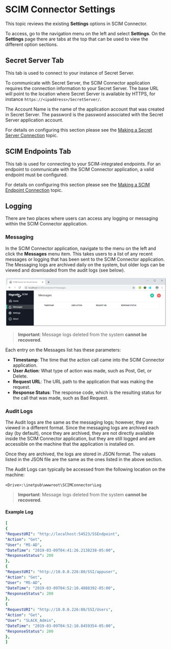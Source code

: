 [title]: # (SCIM Settings)
[tags]: # (configuration)
[priority]: # (210)
# SCIM Connector Settings

This topic reviews the existing __Settings__ options in SCIM Connector.

To access, go to the navigation menu on the left and select __Settings__. On the __Settings__ page there are tabs at the top that can be used to view the different option sections.

## Secret Server Tab

This tab is used to connect to your instance of Secret Server.

To communicate with Secret Server, the SCIM Connector application requires the connection information to your Secret Server. The base URL will point to the location where Secret Server is available by HTTPS, for instance `https://<ipaddress>/SecretServer/`.

The Account Name is the name of the application account that was created in Secret Server. The password is the password associated with the Secret Server application account.

For details on configuring this section please see the [Making a Secret Server Connection](connect-ss.md) topic.

## SCIM Endpoints Tab

This tab is used for connecting to your SCIM-integrated endpoints. For an endpoint to communicate with the SCIM Connector application, a valid endpoint must be configured.

For details on configuring this section please see the [Making a SCIM Endpoint Connection](connect-endpoint.md) topic.

## Logging

There are two places where users can access any logging or messaging within the SCIM Connector application.

### Messaging

In the SCIM Connector application, navigate to the menu on the left and click the __Messages__ menu item. This takes users to a list of any recent messages or logging that has been sent to the SCIM Connector application. The Messaging logs are archived daily on the system, but older logs can be viewed and downloaded from the audit logs (see below).  

![messaging](images/messaging.png "Messaging page")

>**Important**: Message logs deleted from the system __cannot be recovered__.

Each entry on the Messages list has these parameters:

* __Timestamp__: The time that the action call came into the SCIM Connector application.
* __User Action__: What type of action was made, such as Post, Get, or Delete.
* __Request URL__: The URL path to the application that was making the request.
* __Response Status__: The response code, which is the resulting status for the call that was made, such as Bad Request.

### Audit Logs

The Audit logs are the same as the messaging logs; however, they are viewed in a different format. Since the messaging logs are archived each day (by default), once they are archived, they are not directly available inside the SCIM Connector application, but they are still logged and are accessible on the machine that the application is installed on.

Once they are archived, the logs are stored in JSON format. The values listed in the JSON file are the same as the ones listed in the above section.

The Audit Logs can typically be accessed from the following location on the machine:

`<Drive>:\inetpub\wwwroot\SCIMConnector\Log`

> __Important__: Message logs deleted from the system __cannot be recovered__.

#### Example Log

```yaml
[
{
"RequestURI": "http://localhost:54523/SSEndpoint",
"Action": "Get",
"User": "MS-AD",
"DateTime": "2019-03-09T04:41:26.2138238-05:00",
"ResponseStatus": 200
},
{
"RequestURI": "http://10.0.0.226:80/SSI/appuser",
"Action": "Get",
"User": "MS-AD",
"DateTime": "2019-03-09T04:52:10.4888392-05:00",
"ResponseStatus": 200
},
{
"RequestURI": "http://10.0.0.226:80/SSI/Users",
"Action": "Get",
"User": "SLACK_Admin",
"DateTime": "2019-03-09T04:52:10.8459354-05:00",
"ResponseStatus": 200
},
]
```
